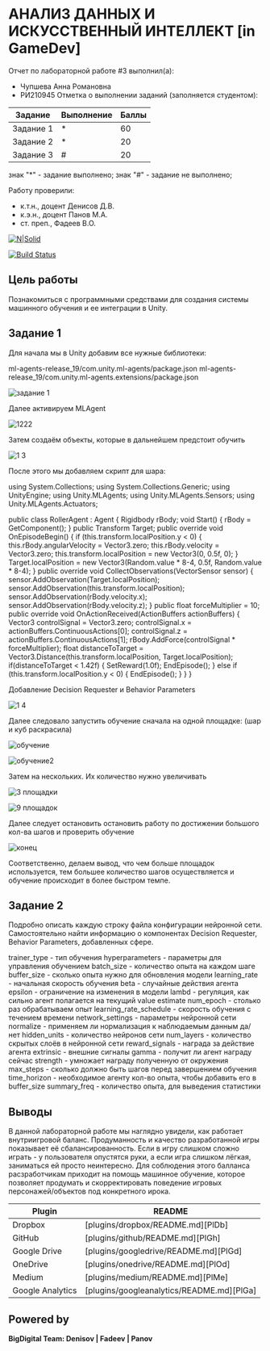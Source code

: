 # АНАЛИЗ ДАННЫХ И ИСКУССТВЕННЫЙ ИНТЕЛЛЕКТ [in GameDev]
Отчет по лабораторной работе #3 выполнил(а):
- Чупшева Анна Романовна
- РИ210945
Отметка о выполнении заданий (заполняется студентом):

| Задание | Выполнение | Баллы |
| ------ | ------ | ------ |
| Задание 1 | * | 60 |
| Задание 2 | * | 20 |
| Задание 3 | # | 20 |

знак "*" - задание выполнено; знак "#" - задание не выполнено;

Работу проверили:
- к.т.н., доцент Денисов Д.В.
- к.э.н., доцент Панов М.А.
- ст. преп., Фадеев В.О.

[![N|Solid](https://cldup.com/dTxpPi9lDf.thumb.png)](https://nodesource.com/products/nsolid)

[![Build Status](https://travis-ci.org/joemccann/dillinger.svg?branch=master)](https://travis-ci.org/joemccann/dillinger)



## Цель работы
Познакомиться с программными средствами для создания системы машинного обучения и ее интеграции в Unity.

## Задание 1

Для начала мы в Unity добавим все нужные библиотеки:

ml-agents-release_19/com.unity.ml-agents/package.json
ml-agents-release_19/com.unity.ml-agents.extensions/package.json

![задание 1](https://user-images.githubusercontent.com/103886479/198079908-4f1f4bff-d173-4ea2-829f-586ed8b3892a.jpg)

Далее активируем MLAgent

![1222](https://user-images.githubusercontent.com/103886479/198081770-8ecd0b79-b116-4b93-943b-3f05aaa3c99d.jpg)

Затем создаём объекты, которые в дальнейшем предстоит обучить 

![1 3](https://user-images.githubusercontent.com/103886479/198081910-d5820a36-7f4e-4b86-8ed5-28cdce1abfa7.jpg)

После этого мы добавляем скрипт для шара:

using System.Collections;
using System.Collections.Generic;
using UnityEngine;
using Unity.MLAgents;
using Unity.MLAgents.Sensors;
using Unity.MLAgents.Actuators;

public class RollerAgent : Agent
{
    Rigidbody rBody;
    void Start()
    {
        rBody = GetComponent<Rigidbody>();
    }
    public Transform Target;
    public override void OnEpisodeBegin()
    {
        if (this.transform.localPosition.y < 0)
        {
            this.rBody.angularVelocity = Vector3.zero;
            this.rBody.velocity = Vector3.zero;
            this.transform.localPosition = new Vector3(0, 0.5f, 0);
        }
        Target.localPosition = new Vector3(Random.value * 8-4, 0.5f, Random.value * 8-4);
    }
    public override void CollectObservations(VectorSensor sensor)
    {
        sensor.AddObservation(Target.localPosition);
        sensor.AddObservation(this.transform.localPosition);
        sensor.AddObservation(rBody.velocity.x);
        sensor.AddObservation(rBody.velocity.z);
    }
    public float forceMultiplier = 10;
    public override void OnActionReceived(ActionBuffers actionBuffers)
    {
        Vector3 controlSignal = Vector3.zero;
        controlSignal.x = actionBuffers.ContinuousActions[0];
        controlSignal.z = actionBuffers.ContinuousActions[1];
        rBody.AddForce(controlSignal * forceMultiplier);
        float distanceToTarget = Vector3.Distance(this.transform.localPosition, Target.localPosition);
        if(distanceToTarget < 1.42f)
        {
            SetReward(1.0f);
            EndEpisode();
        }
        else if (this.transform.localPosition.y < 0)
        {
            EndEpisode();
        }
    }
}


Добавление Decision Requester и Behavior Parameters

![1 4](https://user-images.githubusercontent.com/103886479/198086697-29529708-09ed-40ed-94d7-7c4a5fc311e8.jpg)

Далее следовало запустить обучение сначала на одной площадке:
(шар и куб раскрасила)

![обучение](https://user-images.githubusercontent.com/103886479/198087321-cbd20224-8b0a-40b0-ac5b-44ecedadcddd.jpg)

![обучение2](https://user-images.githubusercontent.com/103886479/198087634-94f17e11-456a-4edb-af6e-4e7a4a4a7459.jpg)

Затем на нескольких. Их количество нужно увеличивать

![3 площадки](https://user-images.githubusercontent.com/103886479/198087853-e6f11eee-5b85-499e-a9ef-6207ea3e81e9.jpg)

![9 площадок](https://user-images.githubusercontent.com/103886479/198088294-e231779b-c54b-4b7f-866a-d1e2e220ced9.jpg)

Далее следует остановить остановить работу по достижении большого кол-ва шагов и проверить обучение

![конец](https://user-images.githubusercontent.com/103886479/198088614-127ad56a-d2be-4576-a4e2-6ffc010b0bf5.jpg)

Соответственно, делаем вывод, что чем больше площадок используется, тем большее количество шагов осуществляется и обучение происходит в более быстром темпе.


## Задание 2
Подробно описать каждую строку файла конфигурации нейронной сети. Самостоятельно найти информацию о компонентах Decision Requester, Behavior Parameters, добавленных сфере.

trainer_type - тип обучения
hyperparameters - параметры для управления обучением
    batch_size - количество опыта на каждом шаге
    buffer_size - сколько опыта нужно для обновления модели
    learning_rate - начальная скорость обучения
    beta - случайные действия агента
    epsilon - ограничение на изменения в модели
    lambd - регуляция, как сильно агент полагается на текущий value estimate
    num_epoch - столько раз обрабатываем опыт
    learning_rate_schedule - скорость обучения с течением времени
network_settings - параметры нейронной сети
    normalize - применяем ли нормализация к наблюдаемым данным да/нет
    hidden_units - количество нейронов сети
    num_layers - количество скрытых слоёв в нейронной сети
reward_signals - награда за действие агента
    extrinsic - внешние сигналы
        gamma - получит ли агент награду сейчас
        strength - умножает награду полученную от окружения
max_steps - сколько должно быть шагов перед завершением обучения
time_horizon - необходимое агенту кол-во опыта, чтобы добавить его в buffer_size
summary_freq - количество опыта, для выведения статистики





## Выводы
В данной лабораторной работе мы наглядно увидели, как работает внутриигровой баланс. Продуманность и качество разработанной игры показывает её сбалансированность. Если в игру слишком сложно играть - у пользователя опустятся руки, а если игра слишком лёгкая, заниматься ей просто неинтересно. Для соблюдения этого балланса расзработчикам приходит на помощь машинное обучение, которое позволяет продумать и скорректировать поведение игровых персонажей/объектов под конкретного ирока. 


| Plugin | README |
| ------ | ------ |
| Dropbox | [plugins/dropbox/README.md][PlDb] |
| GitHub | [plugins/github/README.md][PlGh] |
| Google Drive | [plugins/googledrive/README.md][PlGd] |
| OneDrive | [plugins/onedrive/README.md][PlOd] |
| Medium | [plugins/medium/README.md][PlMe] |
| Google Analytics | [plugins/googleanalytics/README.md][PlGa] |

## Powered by

**BigDigital Team: Denisov | Fadeev | Panov**
